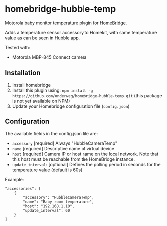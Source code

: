 # homebridge-hubble-temp

Motorola baby monitor temperature plugin for [HomeBridge](https://github.com/nfarina/homebridge).

Adds a temperature sensor accessory to Homekit, with same temperature value as can be seen in Hubble app.

Tested with:

- Motorola MBP-845 Connect camera

## Installation

1. Install homebridge
2. Install this plugin using: `npm install -g https://github.com/onderweg/homebridge-hubble-temp.git` (this package is not yet available on NPM)
3. Update your Homebridge configuration file (`config.json`)

## Configuration

The available fields in the config.json file are:
 - `accessory` [required] Always "HubbleCameraTemp"
 - `name` [required] Descriptive name of virtual device
 - `host` [required] Camera IP or host name on the local network. Note that this host must be reachable from the HomeBridge instance.
 - `update_interval`: [optional] Defines the polling period in seconds for the temperature value (default is 60s)

Example:

```
"accessories": [
    {
        "accessory": "HubbleCameraTemp",
        "name": "Baby room temperature",
        "host": "192.168.1.10",
        "update_interval": 60
    }    
]
```